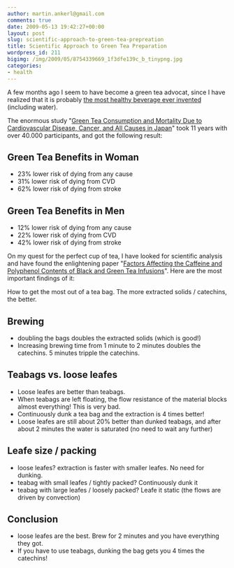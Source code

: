```yaml
---
author: martin.ankerl@gmail.com
comments: true
date: 2009-05-13 19:42:27+00:00
layout: post
slug: scientific-approach-to-green-tea-prepreation
title: Scientific Approach to Green Tea Preparation
wordpress_id: 211
bigimg: /img/2009/05/8754339669_1f3dfe139c_b_tinypng.jpg
categories:
- health
---
```


A few months ago I seem to have become a green tea advocat, since I have realized that it is probably [the most healthy beverage ever invented](http://www.whfoods.com/genpage.php?tname=foodspice&dbid=146) (including water).

The enormous study "[Green Tea Consumption and Mortality Due to Cardiovascular Disease, Cancer, and All Causes in Japan](http://jama.ama-assn.org/cgi/content/abstract/296/10/1255)" took 11 years with over 40.000 participants, and got the following result:

## Green Tea Benefits in Woman
	
  * 23% lower risk of dying from any cause	
  * 31% lower risk of dying from CVD
  * 62% lower risk of dying from stroke

## Green Tea Benefits in Men
	
  * 12% lower risk of dying from any cause	
  * 22% lower risk of dying from CVD
  * 42% lower risk of dying from stroke

On my quest for the perfect cup of tea, I have looked for scientific analysis and have found the enlightening paper "[Factors Affecting the Caffeine and Polyphenol Contents of Black and Green Tea Infusions](http://drmuthumani.googlepages.com/Factorsaffecting.pdf)". Here are the most important findings of it:

How to get the most out of a tea bag. The more extracted solids / catechins, the better.

## Brewing
	
* doubling the bags doubles the extracted solids (which is good!)
* Increasing brewing time from 1 minute to 2 minutes doubles the catechins. 5 minutes tripple the catechins.

## Teabags vs. loose leafes
	
* Loose leafes are better than teabags.
* When teabags are left floating, the flow resistance of the material blocks almost everything! This is very bad.
* Continuously dunk a tea bag and the extraction is 4 times better!
* Loose leafes are still about 20% better than dunked teabags, and after about 2 minutes the water is saturated (no need to wait any further)

## Leafe size / packing

* loose leafes? extraction is faster with smaller leafes. No need for dunking.
* teabag with small leafes / tightly packed? Continuously dunk it
* teabag with large leafes / loosely packed? Leafe it static (the flows are driven by convection)

## Conclusion

* loose leafes are the best. Brew for 2 minutes and you have everything they got.
* If you have to use teabags, dunking the bag gets you 4 times the catechins!
